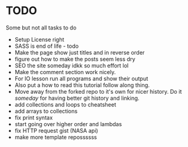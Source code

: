 # TODO

Some but not all tasks to do

* Setup License right
* SASS is end of life - todo
* Make the page show just titles and in reverse order
* figure out how to make the posts seem less dry
* SEO the site someday idkk so much effort lol 
* Make the comment section work nicely. 
* For IO lesson run all programs and show their output
* Also put a how to read this tutorial follow along thing. 
* Move away from the forked repo to it's own for nicer history. Do it *someday* for having better git history and linking. 
* add collections and loops to cheatsheet
* add arrays to collections
* fix print syntax
* start going over higher order and lambdas
* fix HTTP request gist (NASA api)
* make more template repossssss
